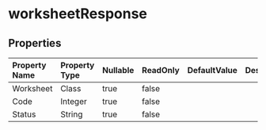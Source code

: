 # **worksheetResponse**

 

## **Properties**

| Property Name | Property Type | Nullable |  ReadOnly | DefaultValue | Description | 
| :- | :- | :- |:- |  :- | :- |
|Worksheet|Class|true|false |  ||
|Code|Integer|true|false |  ||
|Status|String|true|false |  ||

